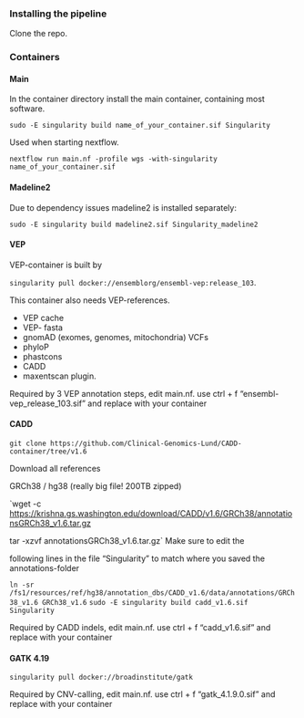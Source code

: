 ### Installing the pipeline

Clone the repo. 

### Containers

#### Main

In the container directory install the main container, containing most software. 

`sudo -E singularity build name_of_your_container.sif Singularity`

Used when starting nextflow. 

`nextflow run main.nf -profile wgs -with-singularity name_of_your_container.sif`

#### Madeline2

Due to dependency issues madeline2 is installed separately:

`sudo -E singularity build madeline2.sif Singularity_madeline2`

#### VEP

VEP-container is built by 

`singularity pull docker://ensemblorg/ensembl-vep:release_103`. 

This container also needs VEP-references.

* VEP cache
* VEP- fasta
* gnomAD (exomes, genomes, mitochondria) VCFs
* phyloP
* phastcons
* CADD
* maxentscan plugin. 

Required by 3 VEP annotation steps, edit main.nf. use ctrl + f “ensembl-vep_release_103.sif” and replace with your container

#### CADD

`git clone https://github.com/Clinical-Genomics-Lund/CADD-container/tree/v1.6` 

Download all references

GRCh38 / hg38 (really big file! 200TB zipped)

`wget -c https://krishna.gs.washington.edu/download/CADD/v1.6/GRCh38/annotationsGRCh38_v1.6.tar.gz 

tar -xzvf annotationsGRCh38_v1.6.tar.gz` Make sure to edit the 

following lines in the file “Singularity” to match where you saved the annotations-folder 

`ln -sr /fs1/resources/ref/hg38/annotation_dbs/CADD_v1.6/data/annotations/GRCh38_v1.6 GRCh38_v1.6` `sudo -E singularity build cadd_v1.6.sif Singularity` 

Required by CADD indels, edit main.nf. use ctrl + f “cadd_v1.6.sif” and replace with your container 

#### GATK 4.19 

`singularity pull docker://broadinstitute/gatk`

Required by CNV-calling, edit main.nf. use ctrl + f “gatk_4.1.9.0.sif” and replace with your container
